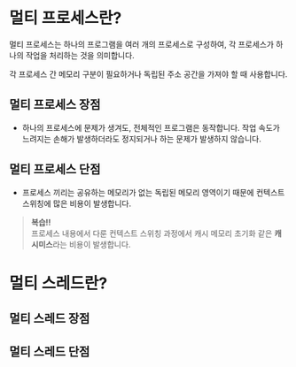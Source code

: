 # 멀티 프로세스란?

멀티 프로세스는 하나의 프로그램을 여러 개의 프로세스로 구성하여, 각 프로세스가 하나의 작업을 처리하는 것을 의미합니다.

각 프로세스 간 메모리 구분이 필요하거나 독립된 주소 공간을 가져야 할 때 사용합니다.

## 멀티 프로세스 장점

- 하나의 프로세스에 문제가 생겨도, 전체적인 프로그램은 동작합니다. 작업 속도가 느려지는 손해가 발생하더라도 정지되거나 하는 문제가 발생하지 않습니다.

## 멀티 프로세스 단점

- 프로세스 끼리는 공유하는 메모리가 없는 독립된 메모리 영역이기 때문에 컨텍스트 스위칭에 많은 비용이 발생합니다. 

>**복습!!**<br>
>프로세스 내용에서 다룬 컨텍스트 스위칭 과정에서 캐시 메모리 초기화 같은 **캐시미스**라는 비용이 발생합니다.

# 멀티 스레드란?



## 멀티 스레드 장점

## 멀티 스레드 단점
